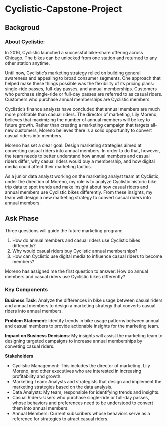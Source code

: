 # Cyclistic-Capstone-Project

## Backgroud

### About Cyclistic:
In 2016, Cyclistic launched a successful bike-share offering across Chicago. The bikes can be unlocked from one station and returned to any other station anytime.

Until now, Cyclistic’s marketing strategy relied on building general awareness and appealing to broad consumer segments. One approach that helped make these things possible was the flexibility of its pricing plans: single-ride passes, full-day passes, and annual memberships. Customers who purchase single-ride or full-day passes are referred to as casual riders. Customers who purchase annual memberships are Cyclistic members. 

Cyclistic’s finance analysts have concluded that annual members are much more profitable than casual riders. The director of marketing, Lily Moreno, believes that maximizing the number of annual members will be key to future growth. Rather than creating a marketing campaign that targets all-new customers, Moreno believes there is a solid opportunity to convert casual riders into members. 

Moreno has set a clear goal: Design marketing strategies aimed at converting casual riders into annual members. In order to do that, however, the team needs to better understand how annual members and casual riders differ, why casual riders would buy a membership, and how digital media could affect their marketing tactics. 

As a junior data analyst working on the marketing analyst team at Cyclistic, under the direction of Moreno, my role is to analyze Cyclistic historic bike trip data to spot trends and make insight about how casual riders and annual members use Cyclistic bikes differently. From these insights, my team will design a new marketing strategy to convert casual riders into annual members. 

## Ask Phase

Three questions will guide the future marketing program:
1. How do annual members and casual riders use Cyclistic bikes differently?
2. Why would casual riders buy Cyclistic annual memberships?
3. How can Cyclistic use digital media to influence casual riders to become members?

Moreno has assigned me the first question to answer: How do annual members and casual riders use Cyclistic bikes differently?

### Key Components

**Business Task**: Analyze the differences in bike usage between casual riders and annual members to design a marketing strategy that converts casual riders into annual members. 
      
**Problem Statement**:
Identify trends in bike usage patterns between annual and casual members to provide actionable insights for the marketing team.
      
**Impact on Business Decisions**:
My insights will assist the marketing team to designing targeted campaigns to increase annual memberships by conveting casual riders.
      
**Stakeholders**

- Cyclistic Management: This includes the director of marketing, Lily Moreno, and other executives who are interested in increasing profitability and growth.
- Marketing Team: Analysts and strategists that design and implement the marketing strategies based on the data analysis.
- Data Analysts: My team, responsible for identifying trends and insights.
- Casual Riders: Users who purchase single-ride or full-day passes, whose behaviors and preferences need to be understood to convert them into annual members.
- Annual Members: Current subscribers whose behaviors serve as a reference for strategies to atract casual riders.
